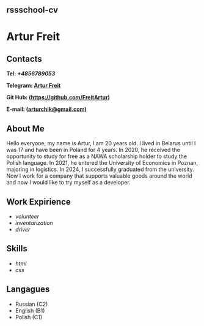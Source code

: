 ## rssschool-cv 

# Artur Freit 

## Contacts

**Tel: *+4856789053***

**Telegram: [Artur Freit](https://t.me/Artur_Freit)**

**Git Hub: (https://github.com/FreitArtur)**

**E-mail: (arturchik@gmail.com)**

## About Me 
Hello everyone, my name is Artur, I am 20 years old. I lived in Belarus until I was 17 and have been in Poland for 4 years. In 2020, he received the opportunity to study for free as a NAWA scholarship holder to study the Polish language. In 2021, he entered the University of Economics in Poznan, majoring in logistics.  In 2024, I successfully graduated from the university. Now I work for a company that supports valuable goods around the world and now I would like to try myself as a developer.

## Work Expirience 
* *volunteer*
* *inventarization*
* *driver*

## Skills 
* *html*
* *css*

## Langagues 
* Russian (C2)
* English (B1)
* Polish (C1)
